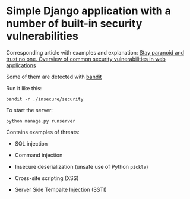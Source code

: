 # Simple Django application with a number of built-in security vulnerabilities

Corresponding article with examples and explanation: [Stay paranoid and trust no one. Overview of common security vulnerabilities in web applications](https://lchsk.com/stay-paranoid-and-trust-no-one-overview-of-common-security-vulnerabilities-in-web-applications.html)

Some of them are detected with [bandit](https://github.com/PyCQA/bandit)

Run it like this:

```
bandit -r ./insecure/security
```

To start the server:

```
python manage.py runserver
```

Contains examples of threats:

- SQL injection

- Command injection

- Insecure deserialization (unsafe use of Python `pickle`)

- Cross-site scripting (XSS)

- Server Side Tempalte Injection (SSTI)
